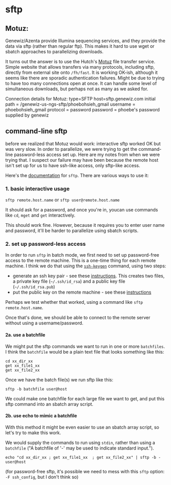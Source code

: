 # sftp 

## Motuz:
Genewiz/Azenta provide Illumina sequencing services, and they provide the data via sftp (rather than regular ftp).  This makes it hard to use wget or sbatch approaches to parallelizing downloads. 

It turns out the answer is to use the Hutch's [Motuz](https://motuz.fredhutch.org) file transfer service.  Simple website that allows transfers via many protocols, including sftp, directly from external site onto `/fh/fast`.   It is working OK-ish, although it seems like there are sporadic authentication failures.  Might be due to trying to have too many connections open at once. It can handle some level of simultaneous downloads, but perhaps not as many as we asked for.  

Connection details for Motuz:
type=SFTP
host=sftp.genewiz.com
initial path = /genewiz-us-ngs-sftp/phoebohsieh_gmail
username = phoebohsieh_gmail
protocol = password
password = phoebe's password supplied by genewiz


## command-line sftp

before we realized that Motuz would work: interactive sftp worked OK but was very slow. In order to parallelize, we were trying to get the command-line password-less access set up. Here are my notes from when we were trying that.   I suspect our failure may have been because the remote host isn't set up for us to have ssh-like access, only sftp-like access.

Here's the [documentation](https://linux.die.net/man/1/sftp) for `sftp`.  There are various ways to use it:

### 1. basic interactive usage

`sftp remote.host.name` or `sftp user@remote.host.name`

It should ask for a password, and once you're in, youcan  use commands like `cd`, `mget` and `get` interactively.

This should work fine. However, because it requires you to enter user name and password, it'll be harder to parallelize using sbatch scripts.

### 2. set up password-less access

In order to run `sftp` in batch mode, we first need to set up password-free access to the remote machine. This is a one-time thing for each remote machine. I think we do that using the [`ssh-keygen`](https://linux.die.net/man/1/ssh-keygen) command, using two steps:
- generate an ssh key pair - see these [instructions](https://linuxiac.com/generate-ssh-key-pair/). This creates two files, a private key file (`~/.ssh/id_rsa`) and a public key file (`~/.ssh/id_rsa.pub`) 
- put the public key on the remote machine - see these [instructions](https://linuxiac.com/ssh-login-without-password/)

Perhaps we test whether that worked, using a command like `sftp remote.host.name`.

Once that's done, we should be able to connect to the remote server without using a username/password. 


#### 2a. use a batchfile

We might put the sftp commands we want to run in one or more `batchfiles`. I think the `batchfile` would be a plain text file that looks something like this:
```
cd xx_dir_xx
get xx_file1_xx
get xx_file2_xx
```

Once we have the batch file(s) we run sftp like this:

```
sftp -b batchfile user@host 
```

We could make one batchfile for each large file we want to get, and put this sftp command into an sbatch array script.

#### 2b. use echo to mimic a batchfile

With this method it might be even easier to use an sbatch array script, so let's try to make this work.

We would supply the commands to run using `stdin`, rather than using a `batchfile` ("A batchfile of '-' may be used to indicate standard input."). 
```
echo "cd xx_dir_xx ; get xx_file1_xx  ; get xx_file2_xx" | sftp -b - user@host 
```

(for password-free sftp, it's possible we need to mess with this `sftp` option: `-F ssh_config`, but I don't think so)

